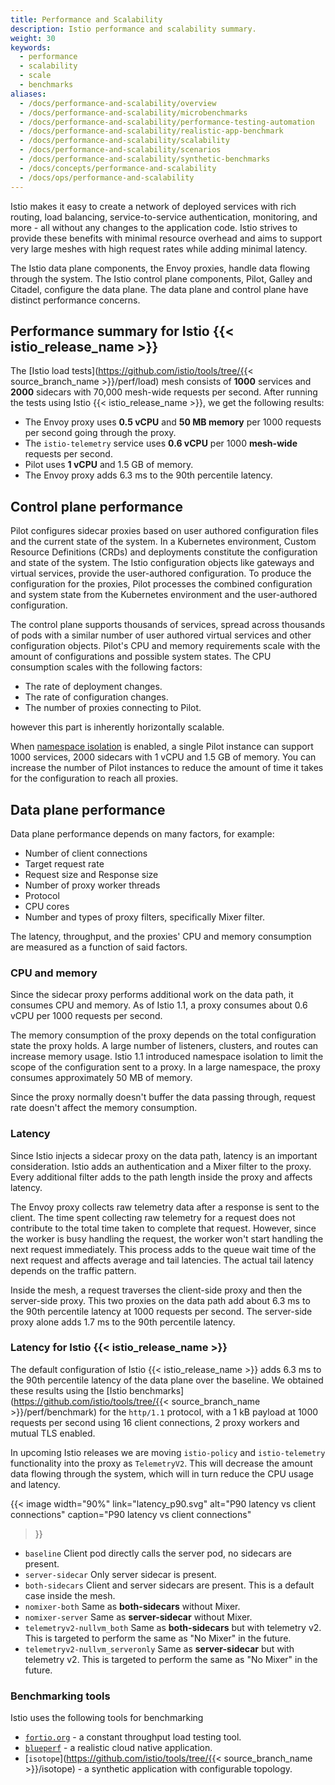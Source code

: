 ```yaml
---
title: Performance and Scalability
description: Istio performance and scalability summary.
weight: 30
keywords:
  - performance
  - scalability
  - scale
  - benchmarks
aliases:
  - /docs/performance-and-scalability/overview
  - /docs/performance-and-scalability/microbenchmarks
  - /docs/performance-and-scalability/performance-testing-automation
  - /docs/performance-and-scalability/realistic-app-benchmark
  - /docs/performance-and-scalability/scalability
  - /docs/performance-and-scalability/scenarios
  - /docs/performance-and-scalability/synthetic-benchmarks
  - /docs/concepts/performance-and-scalability
  - /docs/ops/performance-and-scalability
---
```


Istio makes it easy to create a network of deployed services with rich routing,
load balancing, service-to-service authentication, monitoring, and more - all
without any changes to the application code. Istio strives to provide
these benefits with minimal resource overhead and aims to support very
large meshes with high request rates while adding minimal latency.

The Istio data plane components, the Envoy proxies, handle data flowing through
the system. The Istio control plane components, Pilot, Galley and Citadel, configure
the data plane. The data plane and control plane have distinct performance concerns.

## Performance summary for Istio {{< istio_release_name >}}

The [Istio load tests](https://github.com/istio/tools/tree/{{< source_branch_name >}}/perf/load) mesh consists
of **1000** services and **2000** sidecars with 70,000 mesh-wide requests per second.
After running the tests using Istio {{< istio_release_name >}}, we get the following results:

- The Envoy proxy uses **0.5 vCPU** and **50 MB memory** per 1000 requests per second going through the proxy.
- The `istio-telemetry` service uses **0.6 vCPU** per 1000 **mesh-wide** requests per second.
- Pilot uses **1 vCPU** and 1.5 GB of memory.
- The Envoy proxy adds 6.3 ms to the 90th percentile latency.

## Control plane performance

Pilot configures sidecar proxies based on user authored configuration files and the current
state of the system. In a Kubernetes environment, Custom Resource Definitions (CRDs) and deployments
constitute the configuration and state of the system. The Istio configuration objects like gateways and virtual
services, provide the user-authored configuration.
To produce the configuration for the proxies, Pilot processes the combined configuration and system state
from the Kubernetes environment and the user-authored configuration.

The control plane supports thousands of services, spread across thousands of pods with a
similar number of user authored virtual services and other configuration objects.
Pilot's CPU and memory requirements scale with the amount of configurations and possible system states.
The CPU consumption scales with the following factors:

- The rate of deployment changes.
- The rate of configuration changes.
- The number of proxies connecting to Pilot.

however this part is inherently horizontally scalable.

When [namespace isolation](/pt-br/docs/reference/config/networking/sidecar/) is enabled,
a single Pilot instance can support 1000 services, 2000 sidecars with 1 vCPU and 1.5 GB of memory.
You can increase the number of Pilot instances to reduce the amount of time it takes for the configuration
to reach all proxies.

## Data plane performance

Data plane performance depends on many factors, for example:

- Number of client connections
- Target request rate
- Request size and Response size
- Number of proxy worker threads
- Protocol
- CPU cores
- Number and types of proxy filters, specifically Mixer filter.

The latency, throughput, and the proxies' CPU and memory consumption are measured as a function of said factors.

### CPU and memory

Since the sidecar proxy performs additional work on the data path, it consumes CPU
and memory. As of Istio 1.1, a proxy consumes about 0.6 vCPU per 1000
requests per second.

The memory consumption of the proxy depends on the total configuration state the proxy holds.
A large number of listeners, clusters, and routes can increase memory usage.
Istio 1.1 introduced namespace isolation to limit the scope of the configuration sent
to a proxy. In a large namespace, the proxy consumes approximately 50 MB of memory.

Since the proxy normally doesn't buffer the data passing through,
request rate doesn't affect the memory consumption.

### Latency

Since Istio injects a sidecar proxy on the data path, latency is an important
consideration. Istio adds an authentication and a Mixer filter to the proxy. Every
additional filter adds to the path length inside the proxy and affects latency.

The Envoy proxy collects raw telemetry data after a response is sent to the
client. The time spent collecting raw telemetry for a request does not contribute
to the total time taken to complete that request. However, since the worker
is busy handling the request, the worker won't start handling the next request
immediately. This process adds to the queue wait time of the next request and affects
average and tail latencies. The actual tail latency depends on the traffic pattern.

Inside the mesh, a request traverses the client-side proxy and then the server-side
proxy. This two proxies on the data path add about 6.3 ms to the 90th percentile latency at 1000 requests per second.
The server-side proxy alone adds 1.7 ms to the 90th percentile latency.

### Latency for Istio {{< istio_release_name >}}

The default configuration of Istio {{< istio_release_name >}} adds 6.3 ms to the 90th percentile latency of the data plane over the baseline.
We obtained these results using the [Istio benchmarks](https://github.com/istio/tools/tree/{{< source_branch_name >}}/perf/benchmark)
for the `http/1.1` protocol, with a 1 kB payload at 1000 requests per second using 16 client connections, 2 proxy workers and mutual TLS enabled.

In upcoming Istio releases we are moving `istio-policy` and `istio-telemetry` functionality into the proxy as `TelemetryV2`.
This will decrease the amount data flowing through the system, which will in turn reduce the CPU usage and latency.

{{< image width="90%"
    link="latency_p90.svg"
    alt="P90 latency vs client connections"
    caption="P90 latency vs client connections"
>}}

- `baseline` Client pod directly calls the server pod, no sidecars are present.
- `server-sidecar` Only server sidecar is present.
- `both-sidecars` Client and server sidecars are present. This is a default case inside the mesh.
- `nomixer-both` Same as **both-sidecars** without Mixer.
- `nomixer-server` Same as **server-sidecar** without Mixer.
- `telemetryv2-nullvm_both` Same as **both-sidecars** but with telemetry v2. This is targeted to perform the same as "No Mixer" in the future.
- `telemetryv2-nullvm_serveronly` Same as **server-sidecar** but with telemetry v2. This is targeted to perform the same as "No Mixer" in the future.

### Benchmarking tools

Istio uses the following tools for benchmarking

- [`fortio.org`](https://fortio.org/) - a constant throughput load testing tool.
- [`blueperf`](https://github.com/blueperf/) - a realistic cloud native application.
- [`isotope`](https://github.com/istio/tools/tree/{{< source_branch_name >}}/isotope) - a synthetic application with configurable topology.
